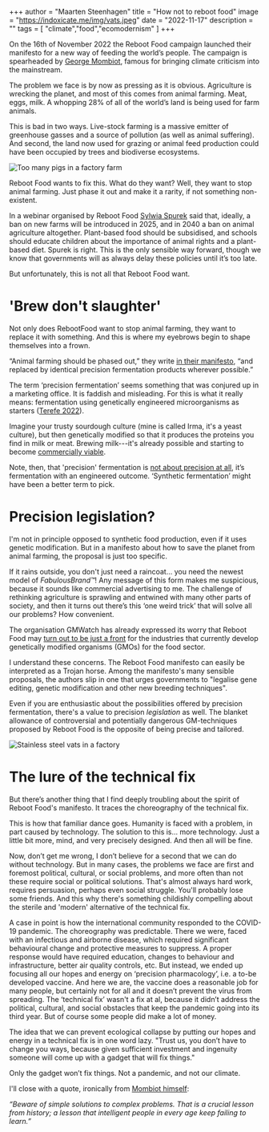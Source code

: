 +++
author = "Maarten Steenhagen"
title = "How not to reboot food"
image = "https://indoxicate.me/img/vats.jpeg"
date = "2022-11-17"
description = ""
tags = [
    "climate","food","ecomodernism"
]
+++

On the 16th of November 2022 the Reboot Food campaign launched their manifesto for a new way of feeding the world’s people. The campaign is spearheaded by [George Mombiot](https://www.theguardian.com/environment/georgemonbiot), famous for bringing climate criticism into the mainstream. 

The problem we face is by now as pressing as it is obvious. Agriculture is wrecking the planet, and most of this comes from animal farming. Meat, eggs, milk. A whopping 28% of all of the world’s land is being used for farm animals. 

This is bad in two ways. Live-stock farming is a massive emitter of greenhouse gasses and a source of pollution (as well as animal suffering). And second, the land now used for grazing or animal feed production could have been occupied by trees and biodiverse ecosystems. 

![Too many pigs in a factory farm](/img/pigs.jpeg)

Reboot Food wants to fix this. What do they want? Well, they want to stop animal farming. Just phase it out and make it a rarity, if not something non-existent. 

In a webinar organised by Reboot Food [Sylwia Spurek](https://en.wikipedia.org/wiki/Sylwia_Spurek) said that, ideally, a ban on new farms will be introduced in 2025, and in 2040 a ban on animal agriculture altogether. Plant-based food should be subsidised, and schools should educate children about the importance of animal rights and a plant-based diet. Spurek is right. This is the only sensible way forward, though we know that governments will as always delay these policies until it’s too late. 

But unfortunately, this is not all that Reboot Food want.  


# 'Brew don't slaughter' 
Not only does RebootFood want to stop animal farming, they want to replace it with something. And this is where my eyebrows begin to shape themselves into a frown. 

“Animal farming should be phased out,” they write [in their manifesto](https://www.rebootfood.org/_files/ugd/dccfdc_ccdcd3668c264d6bb5dfaf7d3c3f5a44.pdf), “and replaced by identical precision fermentation products wherever possible.” 

The term ‘precision fermentation’ seems something that was conjured up in a marketing office. It is faddish and misleading. For this is what it really means: fermentation using genetically engineered microorganisms as starters ([Terefe 2022](https://www.researchgate.net/profile/Netsanet-Terefe/publication/356890271_Recent_developments_in_fermentation_technology_toward_the_next_revolution_in_food_production/links/6332b53786b22d3db4e6ec0c/Recent-developments-in-fermentation-technology-toward-the-next-revolution-in-food-production.pdf)). 

Imagine your trusty sourdough culture (mine is called Irma, it's a yeast culture), but then genetically modified so that it produces the proteins you find in milk or meat. Brewing milk---it's already possible and starting to become [commercially viable](https://en.wikipedia.org/wiki/Perfect_Day_(company)). 

Note, then, that 'precision' fermentation is [not about precision at all](https://twitter.com/GMWatch/status/1592933590081208320), it’s fermentation with an engineered outcome. ‘Synthetic fermentation’ might have been a better term to pick.

# Precision legislation?

I'm not in principle opposed to synthetic food production, even if it uses genetic modification. But in a manifesto about how to save the planet from animal farming, the proposal is just too specific. 

If it rains outside, you don't just need a raincoat... you need the newest model of _FabulousBrand™_! Any message of this form makes me suspicious, because it sounds like commercial advertising to me. The challenge of rethinking agriculture is sprawling and entwined with many other parts of society, and then it turns out there’s this ‘one weird trick’ that will solve all our problems? How convenient. 

The organisation GMWatch has already expressed its worry that Reboot Food may [turn out to be just a front](https://gmwatch.org/en/106-news/latest-news/20127-george-monbiot-teams-up-with-mark-lynas-and-ecomodernism-to-reboot-food) for the industries that currently develop genetically modified organisms (GMOs) for the food sector. 

I understand these concerns. The Reboot Food manifesto can easily be interpreted as a Trojan horse. Among the manifesto's many sensible proposals, the authors slip in one that urges governments to "legalise gene editing, genetic modification and other new breeding techniques". 

Even if you are enthusiastic about the possibilities offered by precision fermentation, there's a value to precision _legislation_ as well. The blanket allowance of controversial and potentially dangerous GM-techniques proposed by Reboot Food is the opposite of being precise and tailored.

![Stainless steel vats in a factory](/img/vats.jpeg)

# The lure of the technical fix

But there’s another thing that I find deeply troubling about the spirit of Reboot Food's manifesto. It traces the choreography of the technical fix.

This is how that familiar dance goes. Humanity is faced with a problem, in part caused by technology. The solution to this is... more technology. Just a little bit more, mind, and very precisely designed. And then all will be fine. 

Now, don’t get me wrong, I don’t believe for a second that we can do without technology. But in many cases, the problems we face are first and foremost political, cultural, or social problems, and more often than not these require social or political solutions. That's almost always hard work, requires persuasion, perhaps even social struggle. You'll probably lose some friends. And this why there's something childishly compelling about the sterile and 'modern' alternative of the technical fix.  

A case in point is how the international community responded to the COVID-19 pandemic. The choreography was predictable. There we were, faced with an infectious and airborne disease, which required significant behavioural change and protective measures to suppress. A proper response would have required education, changes to behaviour and infrastructure, better air quality controls, etc. But instead, we ended up focusing all our hopes and energy on ‘precision pharmacology’, i.e. a to-be developed vaccine. And here we are, the vaccine does a reasonable job for many people, but certainly not for all and it doesn’t prevent the virus from spreading. The ‘technical fix’ wasn't a fix at al, because it didn’t address the political, cultural, and social obstacles that keep the pandemic going into its third year. But of course some people did make a lot of money. 

The idea that we can prevent ecological collapse by putting our hopes and energy in a technical fix is in one word lazy. "Trust us, you don’t have to change you ways, because given sufficient investment and ingenuity someone will come up with a gadget that will fix things." 

Only the gadget won’t fix things. Not a pandemic, and not our climate. 

I'll close with a quote, ironically from [Mombiot himself](https://www.theguardian.com/environment/georgemonbiot/2015/sep/24/meet-the-ecomodernists-ignorant-of-history-and-paradoxically-old-fashioned): 

_“Beware of simple solutions to complex problems. That is a crucial lesson from history; a lesson that intelligent people in every age keep failing to learn.”_ 


